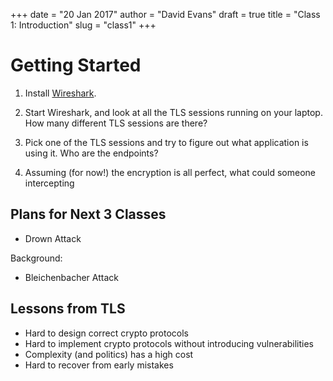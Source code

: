 +++
date = "20 Jan 2017"
author = "David Evans"
draft = true
title = "Class 1: Introduction"
slug = "class1"
+++

# Getting Started

1. Install [Wireshark](https://www.wireshark.org/download.html).

2. Start Wireshark, and look at all the TLS sessions running on your
laptop.  How many different TLS sessions are there? 

3. Pick one of the TLS sessions and try to figure out what application
is using it.  Who are the endpoints?

4. Assuming (for now!) the encryption is all perfect, what could someone intercepting 


## Plans for Next 3 Classes

- Drown Attack

Background:
- Bleichenbacher Attack


## Lessons from TLS

- Hard to design correct crypto protocols
- Hard to implement crypto protocols without introducing vulnerabilities
- Complexity (and politics) has a high cost
- Hard to recover from early mistakes





